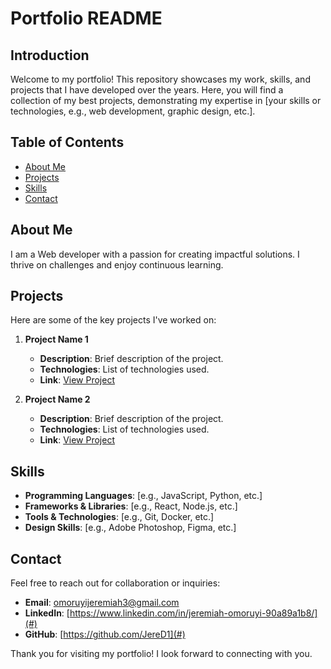 # Portfolio README

## Introduction

Welcome to my portfolio! This repository showcases my work, skills, and projects that I have developed over the years. Here, you will find a collection of my best projects, demonstrating my expertise in [your skills or technologies, e.g., web development, graphic design, etc.].

## Table of Contents

- [About Me](#about-me)
- [Projects](#projects)
- [Skills](#skills)
- [Contact](#contact)

## About Me

I am a Web developer with a passion for creating impactful solutions. I thrive on challenges and enjoy continuous learning.

## Projects

Here are some of the key projects I've worked on:

1. **Project Name 1**
   - **Description**: Brief description of the project.
   - **Technologies**: List of technologies used.
   - **Link**: [View Project](#)

2. **Project Name 2**
   - **Description**: Brief description of the project.
   - **Technologies**: List of technologies used.
   - **Link**: [View Project](#)


## Skills

- **Programming Languages**: [e.g., JavaScript, Python, etc.]
- **Frameworks & Libraries**: [e.g., React, Node.js, etc.]
- **Tools & Technologies**: [e.g., Git, Docker, etc.]
- **Design Skills**: [e.g., Adobe Photoshop, Figma, etc.]

## Contact

Feel free to reach out for collaboration or inquiries:

- **Email**: [omoruyijeremiah3@gmail.com](mailto:your.omoruyijeremiah3@gmail.com)
- **LinkedIn**: [https://www.linkedin.com/in/jeremiah-omoruyi-90a89a1b8/](#)
- **GitHub**: [https://github.com/JereD1](#)

Thank you for visiting my portfolio! I look forward to connecting with you.